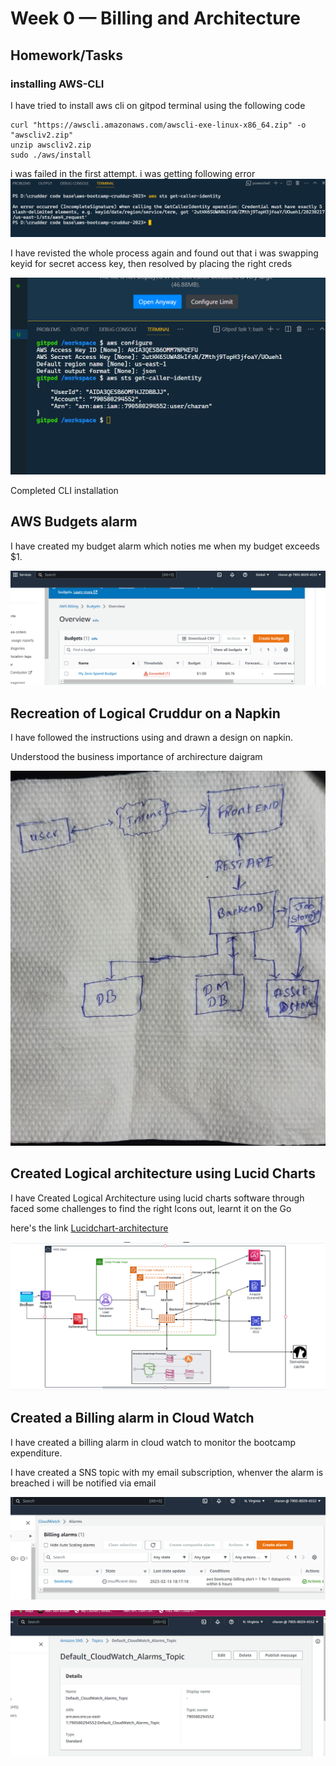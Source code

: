 # Week 0 — Billing and Architecture

## Homework/Tasks

### installing AWS-CLI 
I have tried to install aws cli on gitpod terminal using the following code
~~~
curl "https://awscli.amazonaws.com/awscli-exe-linux-x86_64.zip" -o "awscliv2.zip"
unzip awscliv2.zip
sudo ./aws/install
~~~

i was failed in the first attempt. i was getting following error
![error-aws-cli](assests/error-aws-cli.png)

I have revisted the whole process again and found out that i was swapping keyid for secret access key, then resolved by placing the right creds

![AWS-CLI-Install](assests/gitpod-user.png)

Completed CLI installation

## AWS Budgets alarm

I have created my budget alarm which noties me when my budget exceeds $1. 


![AWS-Budget-Alarm](assests/budget-alarm.png)


## Recreation of Logical Cruddur on a Napkin

I have followed the instructions using and drawn a design on napkin. 

Understood the business importance of archirecture daigram 

![logical-cruddur-napkin](assests/napkin-logical1.png)

## Created Logical architecture using Lucid Charts

I have Created Logical Architecture using lucid charts software through faced some challenges to find the right Icons out, learnt it on the Go

here's the link [Lucidchart-architecture](https://lucid.app/lucidchart/da0ee0e6-29af-46e5-885c-035d5273c80e/edit?viewport_loc=-1103%2C-127%2C3281%2C1281%2C0_0&invitationId=inv_e831c85f-b424-4e72-a938-47353b634533)

![Lucid-Chart-Cruddur](assests/lucidchart-archi.png)

## Created a Billing alarm in Cloud Watch

I have created a billing alarm in cloud watch to monitor the bootcamp expenditure.

I have created a SNS topic with my email subscription, whenver the alarm is breached i will be notified via email

![Billing-alarm](assests/billing-alarm.png)

![SNS-Topic-Billing](assests/sns-billing-alarm.png)











 

